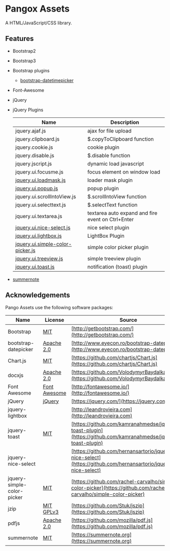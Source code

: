 Pangox Assets
================

A HTML/JavaScript/CSS library.


Features
----------

 - Bootstrap2
 - Bootstrap3
 - Bootstrap plugins
   - [bootstrap-datetimepicker](./docs/bootstrap3/bootstrap3-datetimepicker.html)

 - Font-Awesome
 - jQuery
 - jQuery Plugins

   | Name                         | Description                         |
   |------------------------------|-------------------------------------|
   | jquery.ajaf.js               | ajax for file upload                |
   | jquery.clipboard.js          | $.copyToClipboard function          |
   | jquery.cookie.js             | cookie plugin                       |
   | jquery.disable.js            | $.disable function                  |
   | jquery.jscript.js            | dynamic load javascript             |
   | jquery.ui.focusme.js         | focus element on window load        |
   | [jquery.ui.loadmask.js](./docs/jquery/jquery.ui.loadmask.html)     | loader mask plugin |
   | [jquery.ui.popup.js](./docs/bootstrap5/jquery.ui.popup.html)           | popup plugin   |
   | jquery.ui.scrollIntoView.js  | $.scrollIntoView function           |
   | jquery.ui.selecttext.js      | $.selectText function               |
   | jquery.ui.textarea.js        | textarea auto expand and fire event on Ctrl+Enter   |
   | [jquery.ui.nice-select.js](./docs/jquery/jquery.ui.nice-select.html) | nice select plugin |
   | [jquery.ui.lightbox.js](./docs/jquery/jquery.ui.lightbox.html)     | LightBox Plugin  |
   | [jquery.ui.simple-color-picker.js](./docs/jquery/jquery.ui.simple-color-picker.html)           | simple color picker plugin |
   | [jquery.ui.treeview.js](./docs/bootstrap5/jquery.ui.treeview.html)     | simple treeview plugin |
   | [jquery.ui.toast.js](./docs/jquery/jquery.ui.toast.html)           | notification (toast) plugin |


 - [summernote](./docs/summernote.html)



Acknowledgements
----------------

Pango Assets use the following software packages:

| Name                    | License                                                       | Source                                                 |
|-------------------------|---------------------------------------------------------------|--------------------------------------------------------|
| Bootstrap               | [MIT](https://opensource.org/licenses/MIT)                    | [http://getbootstrap.com/](http://getbootstrap.com/) |
| bootstrap-datepicker    | [Apache 2.0](http://www.apache.org/licenses/LICENSE-2.0)      | [http://www.eyecon.ro/bootstrap-datepicker/](http://www.eyecon.ro/bootstrap-datepicker/) |
| Chart.js                | [MIT](https://opensource.org/licenses/MIT)                    | [https://github.com/chartjs/Chart.js](https://github.com/chartjs/Chart.js) |
| docxjs | [Apache 2.0](http://www.apache.org/licenses/LICENSE-2.0) | [https://github.com/VolodymyrBaydalka/docxjs](https://github.com/VolodymyrBaydalka/docxjs) |
| Font Awesome            | [Font Awesome](http://fontawesome.io/license/)                | [http://fontawesome.io/](http://fontawesome.io/) |
| jQuery                  | [jQuery](https://jquery.org/license/)                         | [https://jquery.com/](https://jquery.com/) |
| jquery-lightbox         |                                                               | [http://leandrovieira.com](http://leandrovieira.com) |
| jquery-toast            | [MIT](https://opensource.org/licenses/MIT)                    | [https://github.com/kamranahmedse/jquery-toast-plugin](https://github.com/kamranahmedse/jquery-toast-plugin) |
| jquery-nice-select      |  | [https://github.com/hernansartorio/jquery-nice-select](https://github.com/hernansartorio/jquery-nice-select) |
| jquery-simple-color-picker | [MIT](https://opensource.org/licenses/MIT) | [https://github.com/rachel-carvalho/simple-color-picker](https://github.com/rachel-carvalho/simple-color-picker) |
| jzip | [MIT GPLv3](https://github.com/Stuk/jszip/blob/main/LICENSE.markdown) | [https://github.com/Stuk/jszip](https://github.com/Stuk/jszip) |
| pdfjs                   | [Apache 2.0](http://www.apache.org/licenses/LICENSE-2.0)       | [https://github.com/mozilla/pdf.js](https://github.com/mozilla/pdf.js) |
| summernote              | [MIT](https://opensource.org/licenses/MIT)       | [https://summernote.org](https://summernote.org) |
